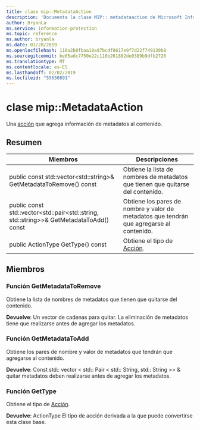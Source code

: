 ```yaml
---
title: clase mip::MetadataAction
description: 'Documenta la clase MIP:: metadataaction de Microsoft Information Protection (MIP) SDK.'
author: BryanLa
ms.service: information-protection
ms.topic: reference
ms.author: bryanla
ms.date: 01/28/2019
ms.openlocfilehash: 110a2b8fbaa10e87bcdf8617e9f7d22f749139b8
ms.sourcegitcommit: be05adc7750e22c110b261882de0389b9dfb2726
ms.translationtype: MT
ms.contentlocale: es-ES
ms.lasthandoff: 02/02/2019
ms.locfileid: "55650891"
---
```

# <a name="class-mipmetadataaction"></a>clase mip::MetadataAction 
Una [acción](class_mip_action.md) que agrega información de metadatos al contenido.
  
## <a name="summary"></a>Resumen
 Miembros                        | Descripciones                                
--------------------------------|---------------------------------------------
public const std::vector\<std::string\>& GetMetadataToRemove() const  |  Obtiene la lista de nombres de metadatos que tienen que quitarse del contenido.
public const std::vector\<std::pair\<std::string, std::string\>\>& GetMetadataToAdd() const  |  Obtiene los pares de nombre y valor de metadatos que tendrán que agregarse al contenido.
public ActionType GetType() const  |  Obtiene el tipo de [Acción](class_mip_action.md).
  
## <a name="members"></a>Miembros
  
### <a name="getmetadatatoremove-function"></a>Función GetMetadataToRemove
Obtiene la lista de nombres de metadatos que tienen que quitarse del contenido.

  
**Devuelve**: Un vector de cadenas para quitar. La eliminación de metadatos tiene que realizarse antes de agregar los metadatos.
  
### <a name="getmetadatatoadd-function"></a>Función GetMetadataToAdd
Obtiene los pares de nombre y valor de metadatos que tendrán que agregarse al contenido.

  
**Devuelve**: Const std:: vector < std:: Pair < std:: String, std:: String >> & quitar metadatos deben realizarse antes de agregar los metadatos.
  
### <a name="gettype-function"></a>Función GetType
Obtiene el tipo de [Acción](class_mip_action.md).

  
**Devuelve**: ActionType El tipo de acción derivada a la que puede convertirse esta clase base.